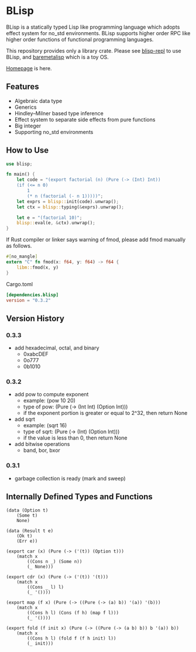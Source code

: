 # BLisp

BLisp is a statically typed Lisp like programming language which adopts effect system for no_std environments.
BLisp supports higher order RPC like higher order functions of functional programming languages.

This repository provides only a library crate.
Please see [blisp-repl](https://github.com/ytakano/blisp-repl) to use BLisp,
and [baremetalisp](https://github.com/ytakano/baremetalisp) which is a toy OS.

[Homepage](https://ytakano.github.io/blisp/) is here.

## Features

- Algebraic data type
- Generics
- Hindley–Milner based type inference
- Effect system to separate side effects from pure functions
- Big integer
- Supporting no_std environments

## How to Use

```rust
use blisp;

fn main() {
    let code = "(export factorial (n) (Pure (-> (Int) Int))
    (if (<= n 0)
        1
        (* n (factorial (- n 1)))))";
    let exprs = blisp::init(code).unwrap();
    let ctx = blisp::typing(&exprs).unwrap();

    let e = "(factorial 10)";
    blisp::eval(e, &ctx).unwrap();
}
```

If Rust compiler or linker says warning of fmod,
please add fmod manually as follows.

```rust
#[no_mangle]
extern "C" fn fmod(x: f64, y: f64) -> f64 {
    libm::fmod(x, y)
}
```

Cargo.toml

```toml
[dependencies.blisp]
version = "0.3.2"
```

## Version History

### 0.3.3

- add hexadecimal, octal, and binary
  - 0xabcDEF
  - 0o777
  - 0b1010

### 0.3.2

- add pow to compute exponent
  - example: (pow 10 20)
  - type of pow: (Pure (-> (Int Int) (Option Int)))
  - if the exponent portion is greater or equal to 2^32, then return None
- add sqrt
  - example: (sqrt 16)
  - type of sqrt: (Pure (-> (Int) (Option Int)))
  - if the value is less than 0, then return None
- add bitwise operations
  - band, bor, bxor

### 0.3.1

- garbage collection is ready (mark and sweep)

## Internally Defined Types and Functions

```common-lisp
(data (Option t)
    (Some t)
    None)

(data (Result t e)
    (Ok t)
    (Err e))

(export car (x) (Pure (-> ('(t)) (Option t)))
    (match x
        ((Cons n _) (Some n))
        (_ None)))

(export cdr (x) (Pure (-> ('(t)) '(t)))
    (match x
        ((Cons _ l) l)
        (_ '())))

(export map (f x) (Pure (-> ((Pure (-> (a) b)) '(a)) '(b)))
    (match x
        ((Cons h l) (Cons (f h) (map f l)))
        (_ '())))

(export fold (f init x) (Pure (-> ((Pure (-> (a b) b)) b '(a)) b))
    (match x
        ((Cons h l) (fold f (f h init) l))
        (_ init)))
```
